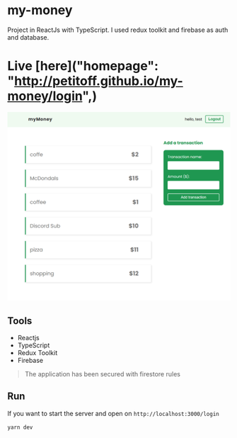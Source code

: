 # my-money
Project in ReactJs with TypeScript. I used redux toolkit and firebase as auth and database.

# Live [here]("homepage": "http://petitoff.github.io/my-money/login",)

![](https://github.com/petitoff/my-money/blob/master/docs/home-page.png)

## Tools
- Reactjs
- TypeScript
- Redux Toolkit
- Firebase

> The application has been secured with firestore rules

## Run
If you want to start the server and open on `http://localhost:3000/login`
```
yarn dev
```
